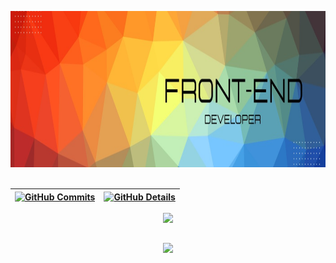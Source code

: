 
<img height='250' src='https://github.com/Luisokl/Luisokl/blob/main/perfil/1678570813281.jpg' /><br><br>
   
 | [![GitHub Commits](http://github-profile-summary-cards.vercel.app/api/cards/productive-time?username=Luisokl&theme=dracula&utcOffset=-3)](https://github.com/vn7n24fzkq/github-profile-summary-cards) | [![GitHub Details](http://github-profile-summary-cards.vercel.app/api/cards/profile-details?username=Luisokl&theme=dracula)](https://github.com/vn7n24fzkq/github-profile-summary-cards) |  
 | ----------- | ----------- |


 
  <div align="center" >
<a href="https://skillicons.dev"   >
  <img src="https://skillicons.dev/icons?i=git,vscode,javascript,css,html,nodejs,docker,github,linux,vercel,bootstrap,postgres,discord,linkedin,instagram" />
</a>
  <br />

  </div>

 
##
   <div align="center" >
     <img src="https://github-profile-trophy.vercel.app/?username=Luisokl&row=1&column=6&theme=dracula&margin-w=15&margin-h=15"/>
  </div>
<div>

 
